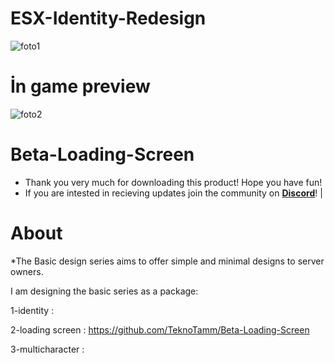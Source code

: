 # ESX-Identity-Redesign


![foto1](https://cdn.discordapp.com/attachments/1205137392382517310/1205137398263185488/Cover.png?ex=66056b2a&is=65f2f62a&hm=6bb92b75d41c32d050639252de902bfaf7e8ef733dd2ff7f8a250857ddf7a45e&)
#  İn game preview 
![foto2](https://cdn.discordapp.com/attachments/1205137392382517310/1205137399437459466/Concept_Identity.png?ex=66056b2a&is=65f2f62a&hm=e78bafaa712084da5bc7dbcbd251960e12a2ec28b9ffe96e73b66974becfd356&)


# Beta-Loading-Screen

- Thank you very much for downloading this product! Hope you have fun!
- If you are intested in recieving updates join the community on **[Discord]()**! |

# About

*The Basic design series aims to offer simple and minimal designs to server owners.

I am designing the basic series as a package:


1-identity :  

2-loading screen :  https://github.com/TeknoTamm/Beta-Loading-Screen

3-multicharacter : 
